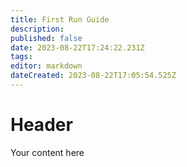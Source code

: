 ```yaml
---
title: First Run Guide
description: 
published: false
date: 2023-08-22T17:24:22.231Z
tags: 
editor: markdown
dateCreated: 2023-08-22T17:05:54.525Z
---
```


# Header
Your content here